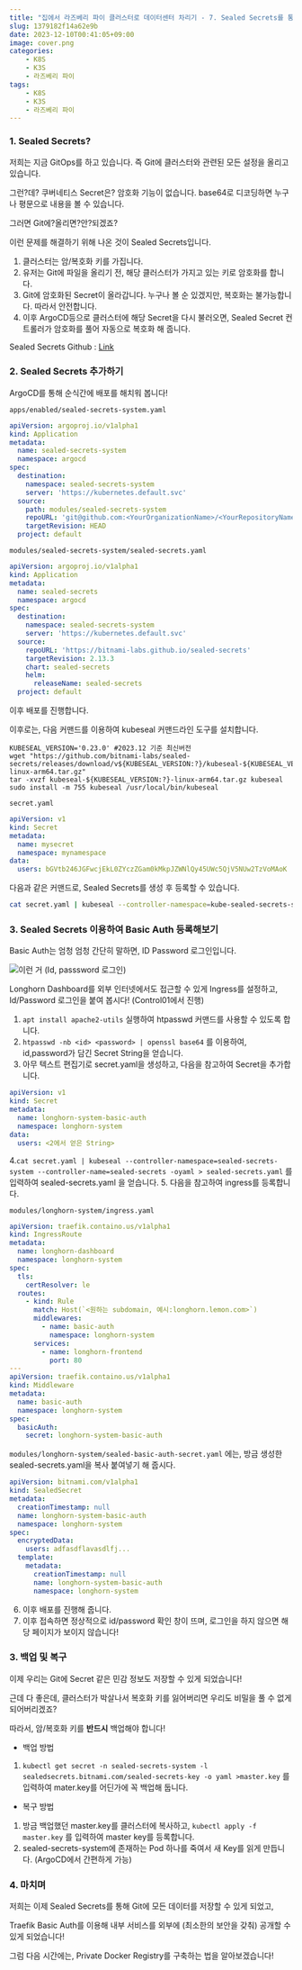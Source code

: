 ```yaml
---
title: "집에서 라즈베리 파이 클러스터로 데이터센터 차리기 - 7. Sealed Secrets를 통한 비밀 관리 + Traefik Basic Auth 설정"
slug: 1379182f14a62e9b
date: 2023-12-10T00:41:05+09:00
image: cover.png
categories:
    - K8S
    - K3S
    - 라즈베리 파이
tags:
    - K8S
    - K3S
    - 라즈베리 파이
---
```


### 1. Sealed Secrets?

저희는 지금 GitOps를 하고 있습니다. 즉 Git에 클러스터와 관련된 모든 설정을 올리고 있습니다.

그런?데? 쿠버네티스 Secret은? 암호화 기능이 없습니다. base64로 디코딩하면 누구나 평문으로 내용을 볼 수 있습니다.

그러면 Git에?올리면?안?되겠죠?

이런 문제를 해결하기 위해 나온 것이 Sealed Secrets입니다.

1. 클러스터는 암/복호화 키를 가집니다.
2. 유저는 Git에 파일을 올리기 전, 해당 클러스터가 가지고 있는 키로 암호화를 합니다.
3. Git에 암호화된 Secret이 올라갑니다. 누구나 볼 순 있겠지만, 복호화는 불가능합니다. 따라서 안전합니다.
4. 이후 ArgoCD등으로 클러스터에 해당 Secret을 다시 불러오면, Sealed Secret 컨트롤러가 암호화를 풀어 자동으로 복호화 해 줍니다.

Sealed Secrets Github : [Link](https://github.com/bitnami-labs/sealed-secrets)

### 2. Sealed Secrets 추가하기

ArgoCD를 통해 순식간에 배포를 해치워 봅니다!

`apps/enabled/sealed-secrets-system.yaml`
```yaml
apiVersion: argoproj.io/v1alpha1
kind: Application
metadata:
  name: sealed-secrets-system
  namespace: argocd
spec:
  destination:
    namespace: sealed-secrets-system
    server: 'https://kubernetes.default.svc'
  source:
    path: modules/sealed-secrets-system
    repoURL: 'git@github.com:<YourOrganizationName>/<YourRepositoryName>.git'
    targetRevision: HEAD
  project: default
```

`modules/sealed-secrets-system/sealed-secrets.yaml`
```yaml
apiVersion: argoproj.io/v1alpha1
kind: Application
metadata:
  name: sealed-secrets
  namespace: argocd
spec:
  destination:
    namespace: sealed-secrets-system
    server: 'https://kubernetes.default.svc'
  source:
    repoURL: 'https://bitnami-labs.github.io/sealed-secrets'
    targetRevision: 2.13.3
    chart: sealed-secrets
    helm:
      releaseName: sealed-secrets
  project: default
```

이후 배포를 진행합니다.

이후로는, 다음 커맨드를 이용하여 kubeseal 커맨드라인 도구를 설치합니다.

```shell
KUBESEAL_VERSION='0.23.0' #2023.12 기준 최신버전
wget "https://github.com/bitnami-labs/sealed-secrets/releases/download/v${KUBESEAL_VERSION:?}/kubeseal-${KUBESEAL_VERSION:?}-linux-arm64.tar.gz"
tar -xvzf kubeseal-${KUBESEAL_VERSION:?}-linux-arm64.tar.gz kubeseal
sudo install -m 755 kubeseal /usr/local/bin/kubeseal
```


`secret.yaml`
```yaml
apiVersion: v1
kind: Secret
metadata:
  name: mysecret
  namespace: mynamespace
data:
  users: bGVtb246JGFwcjEkL0ZYczZGam0kMkpJZWNlQy45UWc5QjV5NUw2TzVoMAoK
```

다음과 같은 커맨드로, Sealed Secrets를 생성 후 등록할 수 있습니다.
```sh
cat secret.yaml | kubeseal --controller-namespace=kube-sealed-secrets-system --controller-name=sealed-secrets -oyaml > sealed-secrets.yaml
```

### 3. Sealed Secrets 이용하여 Basic Auth 등록해보기

Basic Auth는 엄청 엄청 간단히 말하면, ID Password 로그인입니다.

![이런 거 (Id, passsword 로그인)](image.png)

Longhorn Dashboard를 외부 인터넷에서도 접근할 수 있게 Ingress를 설정하고, Id/Password 로그인을 붙여 봅시다! (Control01에서 진행)

1. `apt install apache2-utils` 실행하여 htpasswd 커맨드를 사용할 수 있도록 합니다.
2. `htpasswd -nb <id> <password> | openssl base64` 를 이용하여, id,password가 담긴 Secret String을 얻습니다.
3. 아무 텍스트 편집기로 secret.yaml을 생성하고, 다음을 참고하여 Secret을 추가합니다.

```yaml
apiVersion: v1
kind: Secret
metadata:
  name: longhorn-system-basic-auth
  namespace: longhorn-system
data:
  users: <2에서 얻은 String>
```

4.`cat secret.yaml | kubeseal --controller-namespace=sealed-secrets-system --controller-name=sealed-secrets -oyaml > sealed-secrets.yaml` 를 입력하여 sealed-secrets.yaml 을 얻습니다.
5. 다음을 참고하여 ingress를 등록합니다.

`modules/longhorn-system/ingress.yaml`

```yaml
apiVersion: traefik.containo.us/v1alpha1
kind: IngressRoute
metadata:
  name: longhorn-dashboard
  namespace: longhorn-system
spec:
  tls:
    certResolver: le
  routes:
    - kind: Rule
      match: Host(`<원하는 subdomain, 예시:longhorn.lemon.com>`)
      middlewares:
        - name: basic-auth
          namespace: longhorn-system
      services:
        - name: longhorn-frontend
          port: 80
---
apiVersion: traefik.containo.us/v1alpha1
kind: Middleware
metadata:
  name: basic-auth
  namespace: longhorn-system
spec:
  basicAuth:
    secret: longhorn-system-basic-auth
```

`modules/longhorn-system/sealed-basic-auth-secret.yaml` 에는, 방금 생성한 sealed-secrets.yaml을 복사 붙여넣기 해 줍시다.

```yaml
apiVersion: bitnami.com/v1alpha1
kind: SealedSecret
metadata:
  creationTimestamp: null
  name: longhorn-system-basic-auth
  namespace: longhorn-system
spec:
  encryptedData:
    users: adfasdflavasdlfj...
  template:
    metadata:
      creationTimestamp: null
      name: longhorn-system-basic-auth
      namespace: longhorn-system
```

6. 이후 배포를 진행해 줍니다.
7. 이후 접속하면 정상적으로 id/password 확인 창이 뜨며, 로그인을 하지 않으면 해당 페이지가 보이지 않습니다!

### 3. 백업 및 복구

이제 우리는 Git에 Secret 같은 민감 정보도 저장할 수 있게 되었습니다!

근데 다 좋은데, 클러스터가 박살나서 복호화 키를 잃어버리면 우리도 비밀을 풀 수 없게 되어버리겠죠?

따라서, 암/복호화 키를 **반드시** 백업해야 합니다!

- 백업 방법

1. `kubectl get secret -n sealed-secrets-system -l sealedsecrets.bitnami.com/sealed-secrets-key -o yaml >master.key` 를 입력하여 mater.key를 어딘가에 꼭 백업해 둡니다.

- 복구 방법

1. 방금 백업했던 master.key를 클러스터에 복사하고, `kubectl apply -f master.key` 를 입력하여 master key를 등록합니다.
2. sealed-secrets-system에 존재하는 Pod 하나를 죽여서 새 Key를 읽게 만듭니다. (ArgoCD에서 간편하게 가능)

### 4. 마치며

저희는 이제 Sealed Secrets를 통해 Git에 모든 데이터를 저장할 수 있게 되었고,

Traefik Basic Auth를 이용해 내부 서비스를 외부에 (최소한의 보안을 갖춰) 공개할 수 있게 되었습니다!

그럼 다음 시간에는, Private Docker Registry를 구축하는 법을 알아보겠습니다!